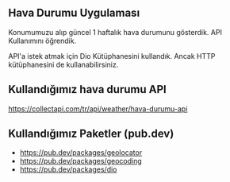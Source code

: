 ## Hava Durumu Uygulaması
Konumumuzu alıp güncel 1 haftalık hava durumunu gösterdik.
API Kullanımını öğrendik.

API'a istek atmak için Dio Kütüphanesini kullandık. Ancak HTTP kütüphanesini de kullanabilirsiniz.

## Kullandığımız hava durumu API
https://collectapi.com/tr/api/weather/hava-durumu-api


## Kullandığımız Paketler (pub.dev)
- https://pub.dev/packages/geolocator
- https://pub.dev/packages/geocoding
- https://pub.dev/packages/dio